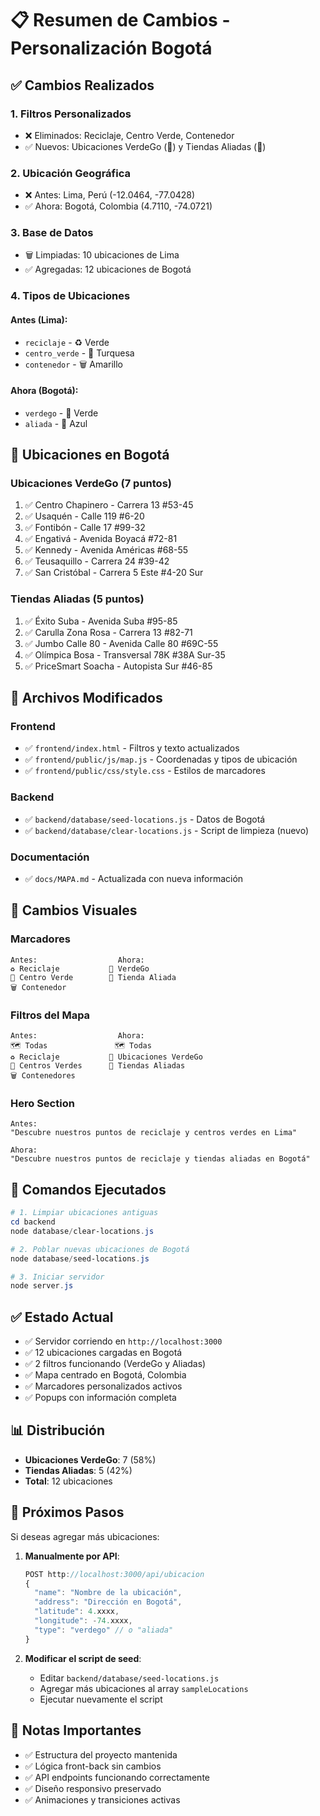 # 📋 Resumen de Cambios - Personalización Bogotá

## ✅ Cambios Realizados

### 1. **Filtros Personalizados**
- ❌ Eliminados: Reciclaje, Centro Verde, Contenedor
- ✅ Nuevos: Ubicaciones VerdeGo (🌿) y Tiendas Aliadas (🏪)

### 2. **Ubicación Geográfica**
- ❌ Antes: Lima, Perú (-12.0464, -77.0428)
- ✅ Ahora: Bogotá, Colombia (4.7110, -74.0721)

### 3. **Base de Datos**
- 🗑️ Limpiadas: 10 ubicaciones de Lima
- ✅ Agregadas: 12 ubicaciones de Bogotá

### 4. **Tipos de Ubicaciones**

#### Antes (Lima):
- `reciclaje` - ♻️ Verde
- `centro_verde` - 🌱 Turquesa
- `contenedor` - 🗑️ Amarillo

#### Ahora (Bogotá):
- `verdego` - 🌿 Verde
- `aliada` - 🏪 Azul

## 📍 Ubicaciones en Bogotá

### Ubicaciones VerdeGo (7 puntos)
1. ✅ Centro Chapinero - Carrera 13 #53-45
2. ✅ Usaquén - Calle 119 #6-20
3. ✅ Fontibón - Calle 17 #99-32
4. ✅ Engativá - Avenida Boyacá #72-81
5. ✅ Kennedy - Avenida Américas #68-55
6. ✅ Teusaquillo - Carrera 24 #39-42
7. ✅ San Cristóbal - Carrera 5 Este #4-20 Sur

### Tiendas Aliadas (5 puntos)
1. ✅ Éxito Suba - Avenida Suba #95-85
2. ✅ Carulla Zona Rosa - Carrera 13 #82-71
3. ✅ Jumbo Calle 80 - Avenida Calle 80 #69C-55
4. ✅ Olímpica Bosa - Transversal 78K #38A Sur-35
5. ✅ PriceSmart Soacha - Autopista Sur #46-85

## 📁 Archivos Modificados

### Frontend
- ✅ `frontend/index.html` - Filtros y texto actualizados
- ✅ `frontend/public/js/map.js` - Coordenadas y tipos de ubicación
- ✅ `frontend/public/css/style.css` - Estilos de marcadores

### Backend
- ✅ `backend/database/seed-locations.js` - Datos de Bogotá
- ✅ `backend/database/clear-locations.js` - Script de limpieza (nuevo)

### Documentación
- ✅ `docs/MAPA.md` - Actualizada con nueva información

## 🎨 Cambios Visuales

### Marcadores
```
Antes:                  Ahora:
♻️ Reciclaje           🌿 VerdeGo
🌱 Centro Verde        🏪 Tienda Aliada
🗑️ Contenedor
```

### Filtros del Mapa
```
Antes:                  Ahora:
🗺️ Todas               🗺️ Todas
♻️ Reciclaje           🌿 Ubicaciones VerdeGo
🌱 Centros Verdes      🏪 Tiendas Aliadas
🗑️ Contenedores
```

### Hero Section
```
Antes:
"Descubre nuestros puntos de reciclaje y centros verdes en Lima"

Ahora:
"Descubre nuestros puntos de reciclaje y tiendas aliadas en Bogotá"
```

## 🚀 Comandos Ejecutados

```powershell
# 1. Limpiar ubicaciones antiguas
cd backend
node database/clear-locations.js

# 2. Poblar nuevas ubicaciones de Bogotá
node database/seed-locations.js

# 3. Iniciar servidor
node server.js
```

## ✅ Estado Actual

- ✅ Servidor corriendo en `http://localhost:3000`
- ✅ 12 ubicaciones cargadas en Bogotá
- ✅ 2 filtros funcionando (VerdeGo y Aliadas)
- ✅ Mapa centrado en Bogotá, Colombia
- ✅ Marcadores personalizados activos
- ✅ Popups con información completa

## 📊 Distribución

- **Ubicaciones VerdeGo**: 7 (58%)
- **Tiendas Aliadas**: 5 (42%)
- **Total**: 12 ubicaciones

## 🎯 Próximos Pasos

Si deseas agregar más ubicaciones:

1. **Manualmente por API**:
   ```javascript
   POST http://localhost:3000/api/ubicacion
   {
     "name": "Nombre de la ubicación",
     "address": "Dirección en Bogotá",
     "latitude": 4.xxxx,
     "longitude": -74.xxxx,
     "type": "verdego" // o "aliada"
   }
   ```

2. **Modificar el script de seed**:
   - Editar `backend/database/seed-locations.js`
   - Agregar más ubicaciones al array `sampleLocations`
   - Ejecutar nuevamente el script

## 📝 Notas Importantes

- ✅ Estructura del proyecto mantenida
- ✅ Lógica front-back sin cambios
- ✅ API endpoints funcionando correctamente
- ✅ Diseño responsivo preservado
- ✅ Animaciones y transiciones activas
